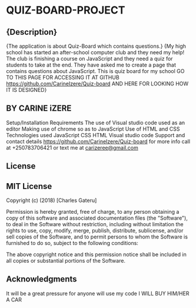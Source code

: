 # QUIZ-BOARD-PROJECT
## {Description}
{The application is about Quiz-Board which contains questions.} {My high school has started an after-school computer club and they need my help! The club is finishing a course on JavaScript and they need a quiz for students to take at the end. They have asked me to create a page that contains questions about JavaScript. This is quiz board for my school GO TO THIS PAGE FOR ACCESSING IT AT GITHUB https://github.com/CarineIzere/Quiz-board AND HERE FOR LOOKING HOW IT IS DESIGNED}

## BY CARINE iZERE
Setup/Installation Requirements
The use of Visual studio code used as an editor Making use of chrome so as to JavaScript Use of HTML and CSS Technologies used JavaScript CSS HTML Visual studio code Support and contact details https://github.com/CarineIzere/Quiz-board for more info call at +250783706421 or text me at carizeree@gmail.com

## License
## MIT License

Copyright (c) (2018) [Charles Gateru]

Permission is hereby granted, free of charge, to any person obtaining a copy of this software and associated documentation files (the "Software"), to deal in the Software without restriction, including without limitation the rights to use, copy, modify, merge, publish, distribute, sublicense, and/or sell copies of the Software, and to permit persons to whom the Software is furnished to do so, subject to the following conditions:

The above copyright notice and this permission notice shall be included in all copies or substantial portions of the Software.

## Acknowledgments
It will be a great pressure for anyone will use my code I WILL BUY HIM/HER A CAR